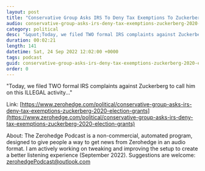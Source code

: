 ```yaml
---
layout: post
title: "Conservative Group Asks IRS To Deny Tax Exemptions To Zuckerberg For 2020 Election Grants"
audio: conservative-group-asks-irs-deny-tax-exemptions-zuckerberg-2020-election-grants-0
category: political
desc: "&quot;Today, we filed TWO formal IRS complaints against Zuckerberg to call him on this ILLEGAL activity...&quot;"
duration: 00:02:21
length: 141
datetime: Sat, 24 Sep 2022 12:02:00 +0000
tags: podcast
guid: conservative-group-asks-irs-deny-tax-exemptions-zuckerberg-2020-election-grants-0
order: 0
---
```

&quot;Today, we filed TWO formal IRS complaints against Zuckerberg to call him on this ILLEGAL activity...&quot;

Link: [https://www.zerohedge.com/political/conservative-group-asks-irs-deny-tax-exemptions-zuckerberg-2020-election-grants](https://www.zerohedge.com/political/conservative-group-asks-irs-deny-tax-exemptions-zuckerberg-2020-election-grants)

About: The Zerohedge Podcast is a non-commercial, automated program, designed to give people a way to get news from Zerohedge in an audio format.  I am actively working on tweaking and improving the setup to create a better listening experience (September 2022).  Suggestions are welcome: [zerohedgePodcast@outlook.com](mailto:zerohedgePodcast@outlook.com)